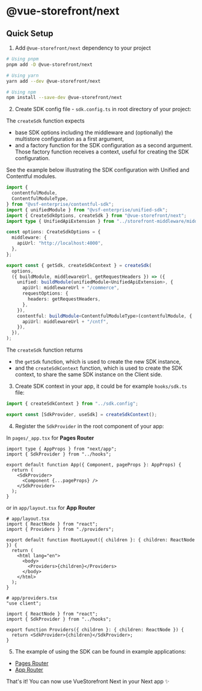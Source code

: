 # @vue-storefront/next

## Quick Setup

1. Add `@vue-storefront/next` dependency to your project

```bash
# Using pnpm
pnpm add -D @vue-storefront/next

# Using yarn
yarn add --dev @vue-storefront/next

# Using npm
npm install --save-dev @vue-storefront/next
```

2. Create SDK config file - `sdk.config.ts` in root directory of your project:

The `createSdk` function expects
- base SDK options including the middleware and (optionally) the multistore configuration as a first argument,
- and a factory function for the SDK configuration as a second argument. Those factory function receives a context, useful for creating the SDK configuration.

See the example below illustrating the SDK configuration with Unified and Contentful modules.

```ts
import {
  contentfulModule,
  ContentfulModuleType,
} from "@vsf-enterprise/contentful-sdk";
import { unifiedModule } from "@vsf-enterprise/unified-sdk";
import { CreateSdkOptions, createSdk } from "@vue-storefront/next";
import type { UnifiedApiExtension } from "../storefront-middleware/middleware.config";

const options: CreateSdkOptions = {
  middleware: {
    apiUrl: "http://localhost:4000",
  },
};

export const { getSdk, createSdkContext } = createSdk(
  options,
  ({ buildModule, middlewareUrl, getRequestHeaders }) => ({
    unified: buildModule(unifiedModule<UnifiedApiExtension>, {
      apiUrl: middlewareUrl + "/commerce",
      requestOptions: {
        headers: getRequestHeaders,
      },
    }),
    contentful: buildModule<ContentfulModuleType>(contentfulModule, {
      apiUrl: middlewareUrl + "/cntf",
    }),
  }),
);
```

The `createSdk` function returns
- the `getSdk` function, which is used to create the new SDK instance,
- and the `createSdkContext` function, which is used to create the SDK context, to share the same SDK instance on the Client side.

3. Create SDK context in your app, it could be for example `hooks/sdk.ts` file:

```ts
import { createSdkContext } from "../sdk.config";

export const [SdkProvider, useSdk] = createSdkContext();
```

4. Register the `SdkProvider` in the root component of your app:

In `pages/_app.tsx` for **Pages Router**

```tsx
import type { AppProps } from "next/app";
import { SdkProvider } from "../hooks";

export default function App({ Component, pageProps }: AppProps) {
  return (
    <SdkProvider>
      <Component {...pageProps} />
    </SdkProvider>
  );
}
```

or in `app/layout.tsx` for **App Router**

```tsx
# app/layout.tsx
import { ReactNode } from "react";
import { Providers } from "./providers";

export default function RootLayout({ children }: { children: ReactNode }) {
  return (
    <html lang="en">
      <body>
        <Providers>{children}</Providers>
      </body>
    </html>
  );
}
```

```tsx
# app/providers.tsx
"use client";

import { ReactNode } from "react";
import { SdkProvider } from "../hooks";

export function Providers({ children }: { children: ReactNode }) {
  return <SdkProvider>{children}</SdkProvider>;
}
```

5. The example of using the SDK can be found in example applications:

- [Pages Router](./__tests__/apps/pages-router)
- [App Router](./__tests__/apps/app-router)

That's it! You can now use VueStorefront Next in your Next app ✨
